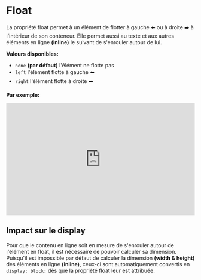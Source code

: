 # Float
La propriété float permet à un élément de flotter à gauche ⬅️ ou à droite ➡️ à l'intérieur de son conteneur. Elle permet aussi au texte et aux autres éléments en ligne **(inline)** le suivant de s'enrouler autour de lui.

**Valeurs disponibles:**

- `none` **(par défaut)** l'élément ne flotte pas
- `left` l'élément flotte à gauche ⬅️
- `right` l'élément flotte à droite ➡️

**Par exemple:**

<iframe height="300" style="width: 100%;" scrolling="no" title="Float" src="https://codepen.io/tim-momo/embed/XWBYPjO?default-tab=html%2Cresult" frameborder="no" loading="lazy" allowtransparency="true" allowfullscreen="true">
  See the Pen <a href="https://codepen.io/tim-momo/pen/XWBYPjO">
  Float</a> by TIM Montmorency (<a href="https://codepen.io/tim-momo">@tim-momo</a>)
  on <a href="https://codepen.io">CodePen</a>.
</iframe>

## Impact sur le display

Pour que le contenu en ligne soit en mesure de s'enrouler autour de l'élément en float, il est nécessaire de pouvoir calculer sa dimension. Puisqu'il est impossible par défaut de calculer la dimension **(width & height)** des éléments en ligne **(inline)**, ceux-ci sont automatiquement convertis en `display: block;` dès que la propriété float leur est attribuée.
